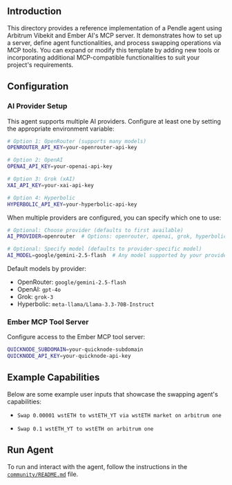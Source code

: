 ## Introduction

This directory provides a reference implementation of a Pendle agent using Arbitrum Vibekit and Ember AI's MCP server. It demonstrates how to set up a server, define agent functionalities, and process swapping operations via MCP tools. You can expand or modify this template by adding new tools or incorporating additional MCP-compatible functionalities to suit your project's requirements.

## Configuration

### AI Provider Setup

This agent supports multiple AI providers. Configure at least one by setting the appropriate environment variable:

```bash
# Option 1: OpenRouter (supports many models)
OPENROUTER_API_KEY=your-openrouter-api-key

# Option 2: OpenAI
OPENAI_API_KEY=your-openai-api-key

# Option 3: Grok (xAI)
XAI_API_KEY=your-xai-api-key

# Option 4: Hyperbolic
HYPERBOLIC_API_KEY=your-hyperbolic-api-key
```

When multiple providers are configured, you can specify which one to use:

```bash
# Optional: Choose provider (defaults to first available)
AI_PROVIDER=openrouter  # Options: openrouter, openai, grok, hyperbolic

# Optional: Specify model (defaults to provider-specific model)
AI_MODEL=google/gemini-2.5-flash  # Any model supported by your provider
```

Default models by provider:

- OpenRouter: `google/gemini-2.5-flash`
- OpenAI: `gpt-4o`
- Grok: `grok-3`
- Hyperbolic: `meta-llama/Llama-3.3-70B-Instruct`

### Ember MCP Tool Server

Configure access to the Ember MCP tool server:

```bash
QUICKNODE_SUBDOMAIN=your-quicknode-subdomain
QUICKNODE_API_KEY=your-quicknode-api-key
```

## Example Capabilities

Below are some example user inputs that showcase the swapping agent's capabilities:

- `Swap 0.00001 wstETH to wstETH_YT via wstETH market on arbitrum one`

- `Swap 0.1 wstETH_YT to wstETH on arbitrum one`

## Run Agent

To run and interact with the agent, follow the instructions in the [`community/README.md`](https://github.com/EmberAGI/arbitrum-vibekit/blob/main/typescript/community/README.md) file.
